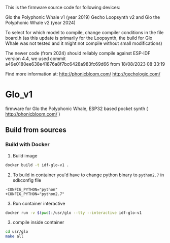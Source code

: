 This is the firmware source code for following devices:

Glo the Polyphonic Whale v1 (year 2019) 
Gecho Loopsynth v2 and Glo the Polyphonic Whale v2 (year 2024)

To select for which model to compile, change compiler conditions in the file board.h
(as this update is primarily for the Loopsynth, the build for Glo Whale 
was not tested and it might not compile without small modifications)

The newer code (from 2024) should reliably compile against ESP-IDF version 4.4,
we used commit a49e0180ee638e41876a8f7bc6428a983fc69d66 from 18/08/2023 08:33:19

Find more information at:
http://phonicbloom.com/
http://gechologic.com/

# Glo_v1
firmware for Glo the Polyphonic Whale, ESP32 based pocket synth ( http://phonicbloom.com/ )

## Build from sources

### Build with Docker

1. Build image
``` sh
docker build -t idf-glo-v1 .
```

2. To build in container you'd have to change python binary to `python2.7` in
   sdkconfig file

```
-CONFIG_PYTHON="python"
+CONFIG_PYTHON="python2.7"

```

3. Run container interactive
``` sh
docker run -v $(pwd):/usr/glo --tty --interactive idf-glo-v1
```

3. compile inside container
``` sh
cd usr/glo
make all
```


